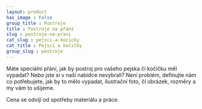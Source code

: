```yaml
---
layout: product
has_image : False
group_title : Postroje
title : Postroje na přání
slug : postroje-na-prani
cat_slug : pejsci-a-kocicky
cat_title : Pejsci a kočičky
group_slug : postroje
---
```


Máte speciální přání, jak by postroj pro vašeho pejska či kočičku měl vypadat? Nebo jste si v naší nabídce nevybrali? Není problém, definujte nám co potřebujete, jak by to mělo vypadat, ilustrační foto, či obrázek, rozměry a my vám to ušijeme.

Cena se odvíjí od spotřeby materiálu a práce.

